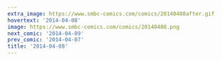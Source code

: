 ```yaml
---
extra_image: https://www.smbc-comics.com/comics/20140408after.gif
hovertext: '2014-04-08'
image: https://www.smbc-comics.com/comics/20140408.png
next_comic: '2014-04-09'
prev_comic: '2014-04-07'
title: '2014-04-08'
---
```



